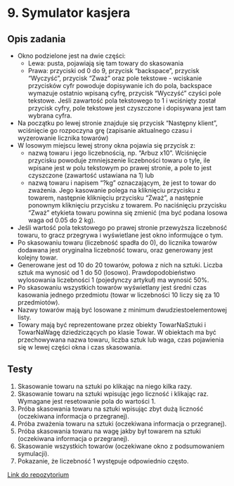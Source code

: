# 9. Symulator kasjera

## Opis zadania

- Okno podzielone jest na dwie części:
    - Lewa: pusta, pojawiają się tam towary do skasowania
    - Prawa: przyciski od 0 do 9, przycisk “backspace”, przycisk “Wyczyść”, przycisk “Zważ” oraz pole tekstowe - wciskanie przycisków cyfr powoduje dopisywanie ich do pola, backspace wymazuje ostatnio wpisaną cyfrę, przycisk “Wyczyść” czyści pole tekstowe. Jeśli zawartość pola tekstowego to 1 i wciśnięty został przycisk cyfry, pole tekstowe jest czyszczone i dopisywana jest tam wybrana cyfra.
- Na początku po lewej stronie znajduje się przycisk “Następny klient”, wciśnięcie go rozpoczyna grę (zapisanie aktualnego czasu i wyzerowanie licznika towarów)
- W losowym miejscu lewej strony okna pojawia się przycisk z:
    - nazwą towaru i jego liczebnością, np. “Arbuz x10”. Wciśnięcie przycisku powoduje zmniejszenie liczebności towaru o tyle, ile wpisane jest w polu tekstowym po prawej stronie, a pole to jest czyszczone (zawartość ustawiana na 1) lub
    - nazwą towaru i napisem “?kg” oznaczającym, że jest to towar do zważenia. Jego kasowanie polega na kliknięciu przycisku z towarem, następnie kliknięciu przycisku “Zważ”, a następnie ponownym kliknięciu przycisku z towarem. Po naciśnięciu przycisku “Zważ” etykieta towaru powinna się zmienić (ma być podana losowa waga od 0.05 do 2 kg).
- Jeśli wartość pola tekstowego po prawej stronie przewyższa liczebność towaru, to gracz przegrywa i wyświetlane jest okno informujące o tym.
- Po skasowaniu towaru (liczebność spadła do 0), do licznika towarów dodawana jest oryginalna liczebność towaru, oraz generowany jest kolejny towar.
- Generowane jest od 10 do 20 towarów, połowa z nich na sztuki. Liczba sztuk ma wynosić od 1 do 50 (losowo). Prawdopodobieństwo wylosowania liczebności 1 (pojedynczy artykuł) ma wynosić 50%.
- Po skasowaniu wszystkich towarów wyświetlany jest średni czas kasowania jednego przedmiotu (towar w liczebności 10 liczy się za 10 przedmiotów).
- Nazwy towarów mają być losowane z minimum dwudziestoelementowej listy.
- Towary mają być reprezentowane przez obiekty TowarNaSztuki i TowarNaWagę dziedziczących po klasie Towar. W obiektach ma być przechowywana nazwa towaru, liczba sztuk lub waga, czas pojawienia się w lewej części okna i czas skasowania.

## Testy

1. Skasowanie towaru na sztuki po klikając na niego kilka razy.
2. Skasowanie towaru na sztuki wpisując jego liczność i klikając raz. Wymagane jest resetowanie pola do wartości 1.
3. Próba skasowania towaru na sztuki wpisując zbyt dużą liczność (oczekiwana informacja o przegranej).
4. Próba zważenia towaru na sztuki (oczekiwana informacja o przegranej).
5. Próba skasowania towaru na wagę jakby był towarem na sztuki (oczekiwana informacja o przegranej).
6. Skasowanie wszystkich towarów (oczekiwane okno z podsumowaniem symulacji).
7. Pokazanie, że liczebność 1 występuje odpowiednio często.

[Link do repozytorium](https://github.com/Patrykas1000/shop-cashier-simulator)